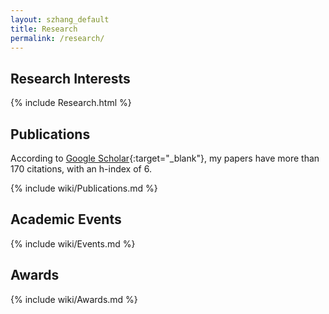 ```yaml
---
layout: szhang_default 
title: Research
permalink: /research/
---
```


## Research Interests

{% include Research.html %}

## Publications

According to [Google Scholar](https://scholar.google.com/citations?user=9sEv2rcAAAAJ){:target="_blank"}, my papers have more than 170 citations, with an h-index of 6.

{% include wiki/Publications.md %}

## Academic Events

{% include wiki/Events.md %}

## Awards

{% include wiki/Awards.md %}

